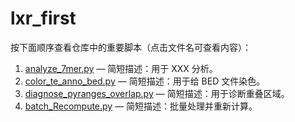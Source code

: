 
# lxr_first

按下面顺序查看仓库中的重要脚本（点击文件名可查看内容）：

1. [analyze_7mer.py](./analyze_7mer.py) — 简短描述：用于 XXX 分析。
2. [color_te_anno_bed.py](./color_te_anno_bed.py) — 简短描述：用于给 BED 文件染色。
3. [diagnose_pyranges_overlap.py](./diagnose_pyranges_overlap.py) — 简短描述：用于诊断重叠区域。
4. [batch_Recompute.py](./batch_Recompute.py) — 简短描述：批量处理并重新计算。

<!-- 在此处可继续按你想要的顺序添加文件和说明 -->
